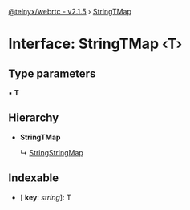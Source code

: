 [@telnyx/webrtc - v2.1.5](../README.md) › [StringTMap](stringtmap.md)

# Interface: StringTMap ‹**T**›

## Type parameters

▪ **T**

## Hierarchy

* **StringTMap**

  ↳ [StringStringMap](stringstringmap.md)

## Indexable

* \[ **key**: *string*\]: T
